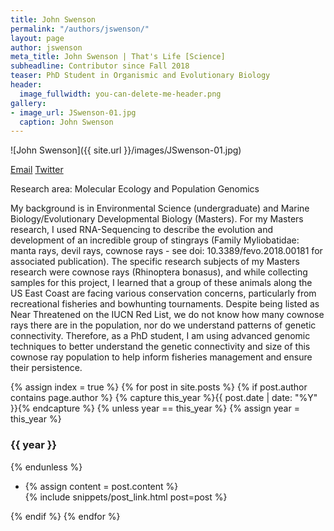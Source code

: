 ```yaml
---
title: John Swenson
permalink: "/authors/jswenson/"
layout: page
author: jswenson
meta_title: John Swenson | That's Life [Science]
subheadline: Contributor since Fall 2018
teaser: PhD Student in Organismic and Evolutionary Biology
header:
  image_fullwidth: you-can-delete-me-header.png
gallery:
- image_url: JSwenson-01.jpg
  caption: John Swenson
---
```


![John Swenson]({{ site.url }}/images/JSwenson-01.jpg)

[Email](mailto:JSwenson@umass.edu)
[Twitter](https://twitter.com/peaceandscience)

Research area: Molecular Ecology and Population Genomics

My background is in Environmental Science (undergraduate) and Marine Biology/Evolutionary Developmental Biology (Masters). For my Masters research, I used RNA-Sequencing to describe the evolution and development of an incredible group of stingrays (Family Myliobatidae: manta rays, devil rays, cownose rays - see doi: 10.3389/fevo.2018.00181 for associated publication). The specific research subjects of my Masters research were cownose rays (Rhinoptera bonasus), and while collecting samples for this project, I learned that a group of these animals along the US East Coast are facing various conservation concerns, particularly from recreational fisheries and bowhunting tournaments. Despite being listed as Near Threatened on the IUCN Red List, we do not know how many cownose rays there are in the population, nor do we understand patterns of genetic connectivity. Therefore, as a PhD student, I am using advanced genomic techniques to better understand the genetic connectivity and size of this cownose ray population to help inform fisheries management and ensure their persistence.

{% assign index = true %}
{% for post in site.posts %}
{% if post.author contains page.author %}
{% capture this_year %}{{ post.date | date: "%Y" }}{% endcapture %}
{% unless year == this_year %}
{% assign year = this_year %}
<h3>{{ year }}</h3>
{% endunless %}
<ul style="list-style-type:disc">
 <li> 
 {% assign content = post.content %} 
 <article>
 {% include snippets/post_link.html post=post %}
 </article>
 </li>
</ul>
{% endif %}
{% endfor %}
